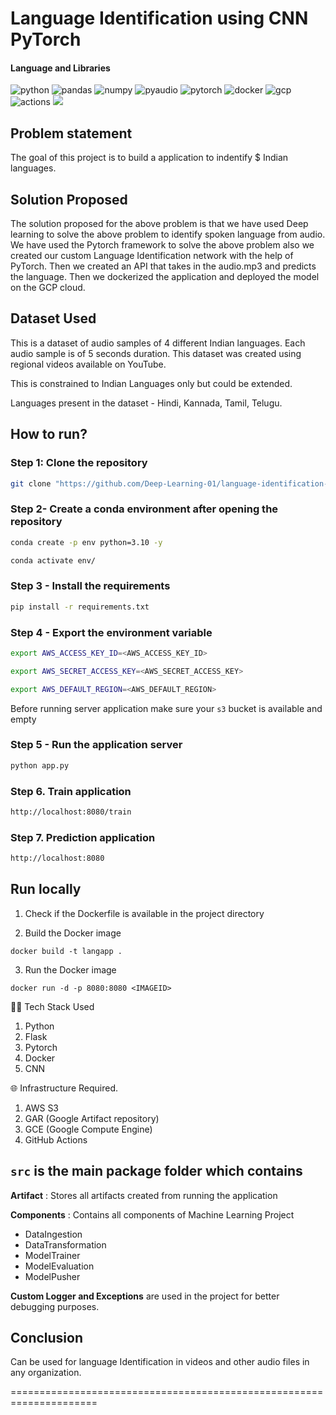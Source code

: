 # Language Identification using CNN PyTorch

#### Language and Libraries

<p>
<a><img src="https://img.shields.io/badge/Python-FFD43B?style=for-the-badge&logo=python&logoColor=darkgreen" alt="python"/></a>
<a><img src="https://img.shields.io/badge/Pandas-2C2D72?style=for-the-badge&logo=pandas&logoColor=white" alt="pandas"/></a>
<a><img src="https://img.shields.io/badge/Numpy-777BB4?style=for-the-badge&logo=numpy&logoColor=white" alt="numpy"/></a>
<a><img src="https://img.shields.io/badge/PyAudio-%23EE4C2C.svg?style=for-the-badge&logo=PyTorch&logoColor=white" alt="pyaudio"/></a>
<a><img src="https://img.shields.io/badge/PyTorch-%23EE4C2C.svg?style=for-the-badge&logo=PyTorch&logoColor=white" alt="pytorch"/></a>
<a><img src="https://img.shields.io/badge/docker-%230db7ed.svg?style=for-the-badge&logo=docker&logoColor=white)" alt="docker"/></a>
<a><img src="https://img.shields.io/badge/GoogleCloud-%234285F4.svg?style=for-the-badge&logo=google-cloud&logoColor=white" alt="gcp"/></a>
<a><img src="https://img.shields.io/badge/github%20actions-%232671E5.svg?style=for-the-badge&logo=githubactions&logoColor=white" alt="actions"/></a>
<a><img src="https://img.shields.io/badge/AWS_S3-%23FF9900.svg?style=for-the-badge&logo=amazon-aws&logoColor=white"/></a>
</p>


## Problem statement
The goal of this project is to build a application to indentify $ Indian languages.

## Solution Proposed
The solution proposed for the above problem is that we have used Deep learning to solve the above problem to identify spoken language from audio.
We have used the Pytorch framework to solve the above problem also we created our custom Language Identification network with the help of PyTorch.
Then we created an API that takes in the audio.mp3 and predicts the language. Then we dockerized the application and deployed the model on the GCP cloud.

## Dataset Used

This is a dataset of audio samples of 4 different Indian languages. Each audio sample is of 5 seconds duration. This dataset was created using regional videos available on YouTube.

This is constrained to Indian Languages only but could be extended.

Languages present in the dataset -
Hindi, Kannada, Tamil, Telugu.

## How to run?

### Step 1: Clone the repository
```bash
git clone "https://github.com/Deep-Learning-01/language-identification-using-cnn-pytorch.git" repository
```

### Step 2- Create a conda environment after opening the repository

```bash
conda create -p env python=3.10 -y
```

```bash
conda activate env/
```

### Step 3 - Install the requirements
```bash
pip install -r requirements.txt
```

### Step 4 - Export the  environment variable
```bash
export AWS_ACCESS_KEY_ID=<AWS_ACCESS_KEY_ID>

export AWS_SECRET_ACCESS_KEY=<AWS_SECRET_ACCESS_KEY>

export AWS_DEFAULT_REGION=<AWS_DEFAULT_REGION>

```
Before running server application make sure your `s3` bucket is available and empty

### Step 5 - Run the application server
```bash
python app.py
```

### Step 6. Train application
```bash
http://localhost:8080/train
```

### Step 7. Prediction application
```bash
http://localhost:8080
```

## Run locally

1. Check if the Dockerfile is available in the project directory

2. Build the Docker image

```
docker build -t langapp .

```

3. Run the Docker image

```
docker run -d -p 8080:8080 <IMAGEID>
```

👨‍💻 Tech Stack Used
1. Python
2. Flask
3. Pytorch
4. Docker
5. CNN

🌐 Infrastructure Required.
1. AWS S3
2. GAR (Google Artifact repository)
3. GCE (Google Compute Engine)
4. GitHub Actions

## `src` is the main package folder which contains 

**Artifact** : Stores all artifacts created from running the application

**Components** : Contains all components of Machine Learning Project
- DataIngestion
- DataTransformation
- ModelTrainer
- ModelEvaluation
- ModelPusher

**Custom Logger and Exceptions** are used in the project for better debugging purposes.


## Conclusion

Can be used for language Identification in videos and other audio files in any organization.

=====================================================================
